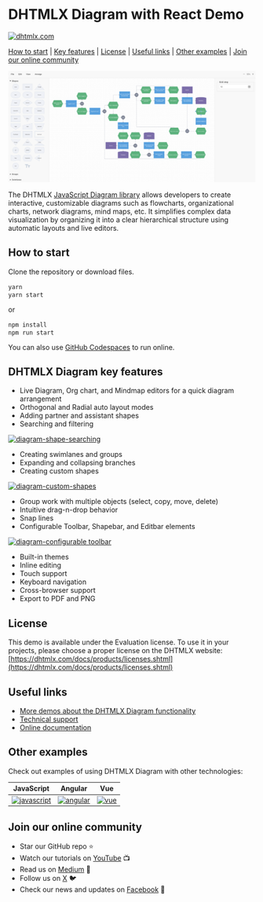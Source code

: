# DHTMLX Diagram with React Demo

[![dhtmlx.com](https://img.shields.io/badge/made%20by-DHTMLX-blue)](https://dhtmlx.com/)

[How to start](#how-to-start) | [Key features](#key-features) | [License](#license) | [Useful links](#links) | [Other examples](#examples) | [Join our online community](#join)

![DHTMLX Diagram with React Demo](diagram_editor.png)

The DHTMLX [JavaScript Diagram library](https://dhtmlx.com/docs/products/dhtmlxDiagram/) allows developers to create interactive, customizable diagrams such as flowcharts, organizational charts, network diagrams, mind maps, etc. It simplifies complex data visualization by organizing it into a clear hierarchical structure using automatic layouts and live editors.

<a name="how-to-start"></a>
## How to start

Clone the repository or download files.

```
yarn
yarn start
```

or

```
npm install
npm run start
```

You can also use [GitHub Codespaces](https://docs.github.com/en/codespaces/developing-in-a-codespace/creating-a-codespace-for-a-repository) to run online.

<a name="key-features"></a>
## DHTMLX Diagram key features

- Live Diagram, Org chart, and Mindmap editors for a quick diagram arrangement
- Orthogonal and Radial auto layout modes
- Adding partner and assistant shapes
- Searching and filtering
 
[![diagram-shape-searching](https://dhtmlx.com/blog/wp-content/uploads/2024/05/image8-1.gif)](https://snippet.dhtmlx.com/846cz71r?tag=diagram_editor&mode=wide)

- Creating swimlanes and groups
- Expanding and collapsing branches
- Creating custom shapes

[![diagram-custom-shapes](https://dhtmlx.com/blog/wp-content/uploads/2024/05/image12.jpg)](https://snippet.dhtmlx.com/plqsq611?tag=diagram_editor&mode=wide)

- Group work with multiple objects (select, copy, move, delete)
- Intuitive drag-n-drop behavior
- Snap lines
- Configurable Toolbar, Shapebar, and Editbar elements

[![diagram-configurable toolbar](https://dhtmlx.com/blog/wp-content/uploads/2024/05/Toolbar-menu.gif)](https://snippet.dhtmlx.com/1qh2r0ub?tag=diagram_editor&mode=wide)

- Built-in themes
- Inline editing
- Touch support
- Keyboard navigation
- Cross-browser support
- Export to PDF and PNG

<a name="license"></a>
## License ##
This demo is available under the Evaluation license. To use it in your projects, please choose a proper license on the DHTMLX website: [https://dhtmlx.com/docs/products/licenses.shtml](https://dhtmlx.com/docs/products/licenses.shtml)

<a name="links"></a>
## Useful links

- [More demos about the DHTMLX Diagram functionality](https://snippet.dhtmlx.com/a9t2z2dt?tag=diagram&mode=wide)
- [Technical support ](https://forum.dhtmlx.com/c/diagram)
- [Online  documentation](https://docs.dhtmlx.com/diagram/)

<a name="examples"></a>
## Other examples

Check out examples of using DHTMLX Diagram with other technologies:

| JavaScript | Angular | Vue |
| ----- | ----- | ----- |
| [![javascript](https://dhtmlx.com/images/common/technologies/js.svg)](https://dhtmlx.com/docs/products/dhtmlxDiagram/) | [![angular](https://dhtmlx.com/images/common/technologies/angular.svg)](https://github.com/DHTMLX/angular-diagram-demo) | [![vue](https://dhtmlx.com/images/common/technologies/vue.svg)](https://github.com/DHTMLX/vue-diagram-demo) |

<a name="join"></a>
## Join our online community

- Star our GitHub repo :star:
- Watch our tutorials on [YouTube](https://www.youtube.com/user/dhtmlx/videos) :tv:
- Read us on [Medium](https://dhtmlx.medium.com) :newspaper:
- Follow us on [X](https://x.com/dhtmlx) :bird:
- Check our news and updates on [Facebook](https://www.facebook.com/dhtmlx/) :feet:
